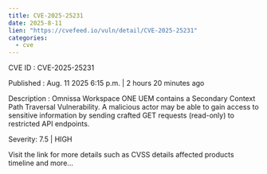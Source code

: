 ```yaml
--- 
title: CVE-2025-25231
date: 2025-8-11
lien: "https://cvefeed.io/vuln/detail/CVE-2025-25231"
categories:
  - cve
---
```


CVE ID : CVE-2025-25231

Published :  Aug. 11
2025
6:15 p.m. | 2 hours
20 minutes ago

Description : Omnissa Workspace ONE UEM contains a Secondary Context Path Traversal Vulnerability. A malicious actor may be able to gain access to sensitive information by sending crafted GET requests (read-only) to restricted API endpoints.

Severity: 7.5 | HIGH

Visit the link for more details
such as CVSS details
affected products
timeline
and more...
